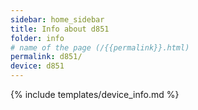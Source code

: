 ```yaml
---
sidebar: home_sidebar
title: Info about d851
folder: info
# name of the page (/{{permalink}}.html)
permalink: d851/
device: d851
---
```

{% include templates/device_info.md %}
